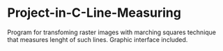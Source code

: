 # Project-in-C-Line-Measuring
Program for transfoming raster images with marching squares technique that measures lenght of such lines. Graphic interface included.
